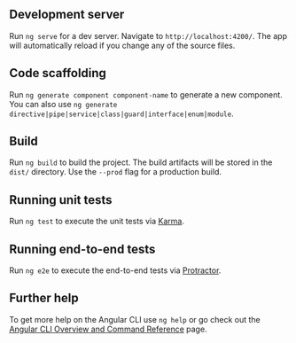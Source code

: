## Development server

 Run `ng serve` for a dev server. Navigate to `http://localhost:4200/`. The app will automatically reload if you change any of the source files.

 ## Code scaffolding

 Run `ng generate component component-name` to generate a new component. You can also use `ng generate directive|pipe|service|class|guard|interface|enum|module`.

 ## Build

 Run `ng build` to build the project. The build artifacts will be stored in the `dist/` directory. Use the `--prod` flag for a production build.

 ## Running unit tests

 Run `ng test` to execute the unit tests via [Karma](https://karma-runner.github.io).

 ## Running end-to-end tests

 Run `ng e2e` to execute the end-to-end tests via [Protractor](http://www.protractortest.org/).

 ## Further help

 To get more help on the Angular CLI use `ng help` or go check out the [Angular CLI Overview and Command Reference](https://angular.io/cli) page.